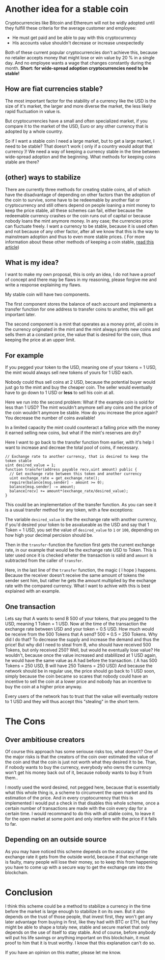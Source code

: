 # Another idea for a stable coin
Cryptocurrencies like Bitcoin and Ethereum will not be widly adopted 
until they fulfill these criteria for the average customer and employee: 
- He must get paid and be able to pay with this cryptocurrency 
- His accounts value shouldn't decrease or increase unexpectedly 

Both of these current popular cryptocurrencies don't achieve this, 
because no retailer accepts money that might lose or win value 
by 20 % in a single day. And no employee wants a wage that 
changes constantly during the month. 
**Short: for wide-spread 
adoption cryptocurrencies need to be stable!**

## How are fiat currencies stable? 
The most important factor for the stability of a currency like the USD is the 
size of it's market, the larger and more diverse the market, the less likely rapid fluctuation 
in value is.

But cryptocurrencies have a small and often specialized market, if you compare it to the market of the USD, 
Euro or any other currency that is adopted by a whole country.

So if I want a stable coin I need a large market, but to get a large market, I need to be stable? 
That doesn't work ( only if a country would adopt that currency )! 
We need a way of keeping a currency stable in the time between wide-spread adoption and the beginning.
What methods for keeping coins stable are there? 

## (other) ways to stabilize 
There are currently three methods for creating stable coins, 
all of which have the disadvantage of depending on other factors 
than the adoption of the coin to survive, some have to be redeemable 
by another fiat or cryptocurrency and still others depend on people 
loaning a mint money to keep the price stable, 
all these schemes can fail, either because 
the redeemable currency crashes or the coin runs out 
of capital or because nobody loans the mint anymore money. 
In any case; the currencies price can fluctuate freely. 
I want a currency to be stable, because it is used often 
and not because of any other factor, after all we know 
that this is the way to mainstream adoption and thus to even more stable prices. 
( For more information about these other methods of keeping a coin stable, [read this article](https://hackernoon.com/stablecoins-designing-a-price-stable-cryptocurrency-6bf24e2689e5)) 

## What is my idea? 
I want to make my own proposal, this is only an idea, 
I do not have a proof of concept and there may be flaws in my reasoning, 
please forgive me and write a response explaining my flaws. 

My stable coin will have two components.

The first component stores the balance of each account 
and implements a transfer function for 
one address to transfer coins to another,
this will get important later. 

The second component is a mint that operates as a money print,
all coins in the currency originated in the mint and the mint always prints new coins and sells them
at a constant price, the value that is desired for the coin, 
thus keeping the price at an upper limit. 

## For example 
If you pegged your token to the USD, 
meaning one of your tokens = 1 USD, 
the mint would always sell new tokens 
of yours for 1 USD each. 

Nobody could thus sell coins at 2 USD, 
because the potential buyer would just 
go to the mint and buy the cheaper coin. 
The seller would eventually have to go 
down to 1 USD or **less** to sell his coin 
at all.

Here we run into the second problem:
What if the example coin is sold for less than 1 USD?
The mint wouldn't anymore sell any coins and the price 
of the coin wouldn't anymore be stable. 
How do you increase the price again? 
You decrease the number of coins available!

In a limited capacity the mint could counteract a falling price 
with the money it earned selling new coins, 
but what if the mint's reserves are dry?  

Here I want to go back to the transfer function from earlier, 
with it's help I want to increase and decreae the total pool of coins, if necessary.
```solidity
// Exchange rate to another currency, that is desired to keep the token stable
uint desired_value = 1; 
function transfer(address payable recv,uint amount) public {
  // Get exchange rate between this token and another currency
  uint exchange_rate = get_exchange_rate();
  require(balance[msg.sender] - amount >= 0);
  balance[msg.sender] -= amount;
  balance[recv] += amount*(exchange_rate/desired_value);
} 
```
This could be an implementation of the transfer function. 
As you can see it is a usual transfer method for any token, 
with a few exceptions:

The variable `desired_value` is the the exchange rate
with another currency, if you'd desired your token to
be asvalueable as the USD and say that 1 Token = 1 USD, you set
the value of `desired_value` to `1` or `100`,
depending on how high your decimal percision
should be.

Then in the `transfer`-function the function
first gets the current exchange rate, in our
example that would be the exchange rate USD to Token.
This is later used once it is checked wheter the
transaction is valid and `amount` is subtracted
from the caller of `transfer`.

Here, in the last line of the `transfer` function,
the magic ( I hope ) happens.
Because the receiver doesn't receive the same amount of
tokens the sender sent him, but rather he gets the amount
multiplied by the exchange rate with the compared currency.
What I want to achive with this is best explained with an
example.

## One transaction 
Lets say that  A wants to send B 500 of your tokens,
that you pegged to the USD, meaning 1 Token = 1 USD.
Now at the time of the transaction the exchange rate
between USD and your token = 0.5 USD.
How much would be receive from the 500 Tokens that A send?
500 * 0.5 = 250 Tokens.
Why did I do that?
To decrease the supply and increase the demand and thus the price!
But why did I need to steal from B, who should have received 500 Tokens,
but only received 250?
Well, but would he eventually lose value?
He wouldn't, because once the value increased and
stablilized at 1 USD again, he would have the same
value as A had before the transaction.
( A has 500 Tokens = 250 USD, B will have 250 Tokens = 250 USD)
And because the network should be in regular use,
the price should go back to 1 USD soon,
simply because the coin became so scares
that nobody could have an incentive to
sell the coin at a lower price and nobody
has an incentive to buy the coin at a higher
price anyway.

Every users of the network has to trust that
the value will eventually restore to 1 USD
and they will thus accept this "stealing"
in the short term.

# The Cons

## Over ambitiouse creators
Of course this approach has some seriouse risks
too, what doesn't?
One of the major risks is that the creators of
the coin over estimated the value of the coin
and that the coin is just not worth what they
desired it to be. 
Than, if nobody wants to buy the currency,
everybody who owns the currency won't get his money back out of it,
because nobody wants to buy it from them..

I mostly used the word desired,
not pegged here, because that is essentially
what this whole thing is, a scheme to circumvent 
the open market and its estimation of the price.
And in every cryptocurrency that this is implemented
I would put a check in that disables this whole
scheme, once a certain number of transactions are
made with the coin every day for a certain time.
I would recommand to do this with all stable coins,
to leave it for the open market at some point and
only interfere with the price if it falls to far.

## Depending on an outside source
As you may have noticed this scheme
depends on the accuracy of the exchange 
rate it gets from the outside world, because
if that exchange rate is faulty, many people
will lose their money, so to keep this from
happening you have to come up with a secure
way to get the exchange rate into the blockchain.


# Conclusion
I think this scheme could be a method to stabilize
a currency in the time before the market is large
enough to stabilize it on its own.
But it also depends on the trust of those people,
that invest first, they won't get any later 
advantage from buying in first, like they had
with BTC or ETH, but they might be able to shape
a totaly new, stable and secure market that only
depends on the use of itself to stay stable.
And of course, before anybody will put his life
savings or anything important on this blockchain,
it must proof to him that it is trust worthy.
I know  that this explanation can't do so.

If you have an opinion on this matter, please
let me know.
 
